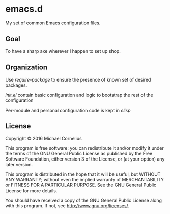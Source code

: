 # emacs.d
My set of common Emacs configuration files.

## Goal
To have a sharp axe wherever I happen to set up shop.

## Organization

Use *require-package* to ensure the presence of known set of desired packages.

*init.el* contain basic configuration and logic to bootstrap the rest of the configuration

Per-module and personal configuration code is kept in *elisp*

## License
Copyright © 2016 Michael Cornelius

This program is free software: you can redistribute it and/or modify
it under the terms of the GNU General Public License as published by
the Free Software Foundation, either version 3 of the License, or
(at your option) any later version.

This program is distributed in the hope that it will be useful,
but WITHOUT ANY WARRANTY; without even the implied warranty of
MERCHANTABILITY or FITNESS FOR A PARTICULAR PURPOSE.  See the
GNU General Public License for more details.

You should have received a copy of the GNU General Public License
along with this program.  If not, see <http://www.gnu.org/licenses/>.
